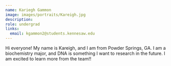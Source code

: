```yaml
---
name: Kariegh Gammon
image: images/portraits/Kareigh.jpg
description: 
role: undergrad
links:
  email: kgammon2@students.kennesaw.edu
---
```

<!-- Personal description goes here -->
Hi everyone! My name is Kareigh, and I am from Powder Springs, GA. I am a biochemistry major, and DNA is something I want to research in the future. I am excited to learn more from the team!!